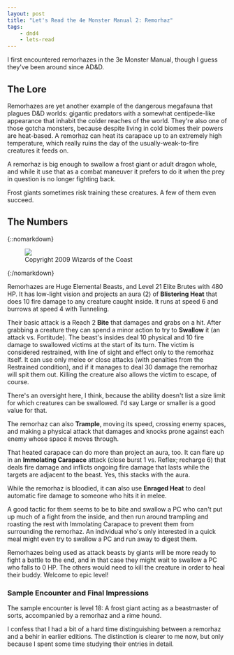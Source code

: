 ```yaml
---
layout: post
title: "Let's Read the 4e Monster Manual 2: Remorhaz"
tags:
    - dnd4
    - lets-read
---
```


I first encountered remorhazes in the 3e Monster Manual, though I guess they've
been around since AD&D.

## The Lore

Remorhazes are yet another example of the dangerous megafauna that plagues D&D
worlds: gigantic predators with a somewhat centipede-like appearance that
inhabit the colder reaches of the world. They're also one of those gotcha
monsters, because despite living in cold biomes their powers are heat-based. A
remorhaz can heat its carapace up to an extremely high temperature, which really
ruins the day of the usually-weak-to-fire creatures it feeds on.

A remorhaz is big enough to swallow a frost giant or adult dragon whole, and
while it use that as a combat maneuver it prefers to do it when the prey in
question is no longer fighting back.

Frost giants sometimes risk training these creatures. A few of them even
succeed.

## The Numbers

{::nomarkdown}
<figure class="left">
  <img src="{{ "/assets/wir-mm2-4e-remorhaz.png" | absolute_url }}"/>
  <figcaption>
    Copyright 2009 Wizards of the Coast
  </figcaption>
</figure>
{:/nomarkdown}

Remorhazes are Huge Elemental Beasts, and Level 21 Elite Brutes with 480 HP. It
has low-light vision and projects an aura (2) of **Blistering Heat** that does
10 fire damage to any creature caught inside. It runs at speed 6 and burrows at
speed 4 with Tunneling.

Their basic attack is a Reach 2 **Bite** that damages and grabs on a hit. After
grabbing a creature they can spend a minor action to try to **Swallow** it (an
attack vs. Fortitude). The beast's insides deal 10 physical and 10 fire damage
to swallowed victims at the start of its turn. The victim is considered
restrained, with line of sight and effect only to the remorhaz itself. It can
use only melee or close attacks (with penalties from the Restrained condition),
and if it manages to deal 30 damage the remorhaz will spit them out. Killing the
creature also allows the victim to escape, of course.

There's an oversight here, I think, because the ability doesn't list a size
limit for which creatures can be swallowed. I'd say Large or smaller is a good
value for that.

The remorhaz can also **Trample**, moving its speed, crossing enemy spaces, and
making a physical attack that damages and knocks prone against each enemy whose
space it moves through.

That heated carapace can do more than project an aura, too. It can flare up in
an **Immolating Carapace** attack (close burst 1 vs. Reflex; recharge 6) that
deals fire damage and inflicts ongoing fire damage that lasts while the targets
are adjacent to the beast. Yes, this stacks with the aura.

While the remorhaz is bloodied, it can also use **Enraged Heat** to deal
automatic fire damage to someone who hits it in melee.

A good tactic for them seems to be to bite and swallow a PC who can't put up
much of a fight from the inside, and then run around trampling and roasting the
rest with Immolating Carapace to prevent them from surrounding the remorhaz. An
individual who's only interested in a quick meal might even try to swallow a PC
and run away to digest them.

Remorhazes being used as attack beasts by giants will be more ready to fight a
battle to the end, and in that case they might wait to swallow a PC who falls to
0 HP. The others would need to kill the creature in order to heal their
buddy. Welcome to epic level!

### Sample Encounter and Final Impressions

The sample encounter is level 18: A frost giant acting as a beastmaster of
sorts, accompanied by a remorhaz and a rime hound.

I confess that I had a bit of a hard time distinguishing between a remorhaz and
a behir in earlier editions. The distinction is clearer to me now, but only
because I spent some time studying their entries in detail.
